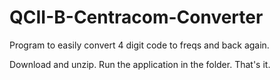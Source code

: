 # QCII-B-Centracom-Converter
Program to easily convert 4 digit code to freqs and back again. 

Download and unzip.  Run the application in the folder.  That's it. 
